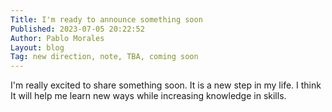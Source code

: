 ```yaml
---
Title: I'm ready to announce something soon
Published: 2023-07-05 20:22:52
Author: Pablo Morales
Layout: blog
Tag: new direction, note, TBA, coming soon
---
```

I'm really excited to share something soon. It is a new step in my life. I think It will help me learn new ways while increasing knowledge in skills.
